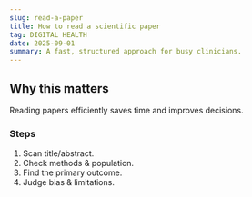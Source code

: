 ```yaml
---
slug: read-a-paper
title: How to read a scientific paper
tag: DIGITAL HEALTH
date: 2025-09-01
summary: A fast, structured approach for busy clinicians.
---
```


## Why this matters
Reading papers efficiently saves time and improves decisions.

### Steps
1. Scan title/abstract.
2. Check methods & population.
3. Find the primary outcome.
4. Judge bias & limitations.
